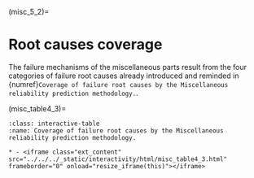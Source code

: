 (misc_5_2)=
# Root causes coverage
The failure mechanisms of the miscellaneous parts result from the four categories of failure root causes already introduced and reminded in {numref}`Coverage of failure root causes by the Miscellaneous reliability prediction methodology.`.

(misc_table4_3)=
```{list-table} Coverage of failure root causes by the Miscellaneous reliability prediction methodology.
:class: interactive-table
:name: Coverage of failure root causes by the Miscellaneous reliability prediction methodology.

* - <iframe class="ext_content" src="../../../_static/interactivity/html/misc_table4_3.html" frameborder="0" onload="resize_iframe(this)"></iframe>
```
